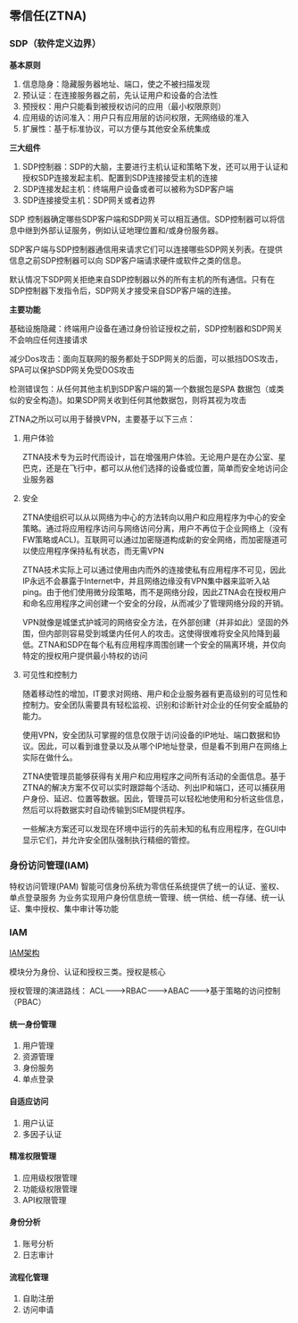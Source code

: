 ## 零信任(ZTNA)

### SDP（软件定义边界）

**基本原则**
1. 信息隐身：隐藏服务器地址、端口，使之不被扫描发现
2. 预认证：在连接服务器之前，先认证用户和设备的合法性
3. 预授权：用户只能看到被授权访问的应用（最小权限原则）
4. 应用级的访问准入：用户只有应用层的访问权限，无网络级的准入
5. 扩展性：基于标准协议，可以方便与其他安全系统集成

**三大组件**

1. SDP控制器：SDP的大脑，主要进行主机认证和策略下发，还可以用于认证和授权SDP连接发起主机、配置到SDP连接接受主机的连接
2. SDP连接发起主机：终端用户设备或者可以被称为SDP客户端
3. SDP连接接受主机：SDP网关或者边界


SDP 控制器确定哪些SDP客户端和SDP网关可以相互通信。SDP控制器可以将信息中继到外部认证服务，例如认证地理位置和/或身份服务器。

SDP客户端与SDP控制器通信用来请求它们可以连接哪些SDP网关列表。在提供信息之前SDP控制器可以向 SDP客户端请求硬件或软件之类的信息。

默认情况下SDP网关拒绝来自SDP控制器以外的所有主机的所有通信。只有在SDP控制器下发指令后，SDP网关才接受来自SDP客户端的连接。

**主要功能**

基础设施隐藏：终端用户设备在通过身份验证授权之前，SDP控制器和SDP网关不会响应任何连接请求

减少Dos攻击：面向互联网的服务都处于SDP网关的后面，可以抵挡DOS攻击，SPA可以保护SDP网关免受DOS攻击

检测错误包：从任何其他主机到SDP客户端的第一个数据包是SPA 数据包（或类似的安全构造)。如果SDP网关收到任何其他数据包，则将其视为攻击

ZTNA之所以可以用于替换VPN，主要基于以下三点：

1. 用户体验
 
   ZTNA技术专为云时代而设计，旨在增强用户体验。无论用户是在办公室、星巴克，还是在飞行中，都可以从他们选择的设备或位置，简单而安全地访问企业服务器

2. 安全

   ZTNA使组织可以从以网络为中心的方法转向以用户和应用程序为中心的安全策略。通过将应用程序访问与网络访问分离，用户不再位于企业网络上（没有FW策略或ACL)。互联网可以通过加密隧道构成新的安全网络，而加密隧道可以使应用程序保持私有状态，而无需VPN

   ZTNA技术实际上可以通过使用由内而外的连接使私有应用程序不可见，因此IP永远不会暴露于Internet中，并且网络边缘没有VPN集中器来监听入站ping。由于他们使用微分段策略，而不是网络分段，因此ZTNA会在授权用户和命名应用程序之间创建一个安全的分段，从而减少了管理网络分段的开销。

   VPN就像是城堡式护城河的网络安全方法，在外部创建（并非如此）坚固的外围，但内部则容易受到城堡内任何人的攻击。这使得很难将安全风险降到最低。ZTNA和SDP在每个私有应用程序周围创建一个安全的隔离环境，并仅向特定的授权用户提供最小特权的访问

3. 可见性和控制力

   随着移动性的增加，IT要求对网络、用户和企业服务器有更高级别的可见性和控制力。安全团队需要具有轻松监视、识别和诊断针对企业的任何安全威胁的能力。

   使用VPN，安全团队可掌握的信息仅限于访问设备的IP地址、端口数据和协议。因此，可以看到谁登录以及从哪个IP地址登录，但是看不到用户在网络上实际在做什么。

   ZTNA使管理员能够获得有关用户和应用程序之间所有活动的全面信息。基于ZTNA的解决方案不仅可以实时跟踪每个活动、列出IP和端口，还可以捕获用户身份、延迟、位置等数据。因此，管理员可以轻松地使用和分析这些信息，然后可以将数据实时自动传输到SIEM提供程序。

   一些解决方案还可以发现在环境中运行的先前未知的私有应用程序，在GUI中显示它们，并允许安全团队强制执行精细的管控。



### 身份访问管理(IAM)
特权访问管理(PAM)
智能可信身份系统为零信任系统提供了统一的认证、鉴权、单点登录服务
为业务实现用户身份信息统一管理、统一供给、统一存储、统一认证、集中授权、集中审计等功能

### IAM
[IAM架构](https://cloud.tencent.com/developer/article/1794882)

模块分为身份、认证和授权三类。授权是核心

授权管理的演进路线： ACL--->RBAC--->ABAC--->基于策略的访问控制（PBAC）



#### 统一身份管理
1. 用户管理
2. 资源管理
3. 身份服务
4. 单点登录

#### 自适应访问
1. 用户认证
2. 多因子认证

#### 精准权限管理
1. 应用级权限管理
2. 功能级权限管理
3. API权限管理

#### 身份分析
1. 账号分析
2. 日志审计

#### 流程化管理
1. 自助注册
2. 访问申请



